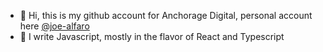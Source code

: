 - 👋 Hi, this is my github account for Anchorage Digital, personal account here [@joe-alfaro](www.github.com/joe-alfaro)
- 👀 I write Javascript, mostly in the flavor of React and Typescript

<!---
joe-alfaro-anchorage/joe-alfaro-anchorage is a ✨ special ✨ repository because its `README.md` (this file) appears on your GitHub profile.
You can click the Preview link to take a look at your changes.
--->
